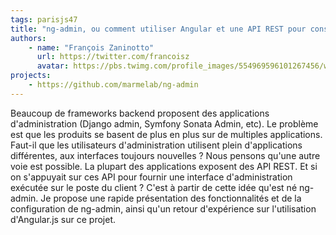 ```yaml
---
tags: parisjs47
title: "ng-admin, ou comment utiliser Angular et une API REST pour construire une interface d'administration"
authors:
    - name: "François Zaninotto"
      url: https://twitter.com/francoisz
      avatar: https://pbs.twimg.com/profile_images/554969596101267456/wvlcHVWx_400x400.jpeg
projects:
    - https://github.com/marmelab/ng-admin
---
```

Beaucoup de frameworks backend proposent des applications d'administration (Django admin, Symfony Sonata Admin, etc). Le problème est que les produits se basent de plus en plus sur de multiples applications. Faut-il que les utilisateurs d'administration utilisent plein d'applications différentes, aux interfaces toujours nouvelles ? Nous pensons qu'une autre voie est possible. La plupart des applications exposent des API REST. Et si on s'appuyait sur ces API pour fournir une interface d'administration exécutée sur le poste du client ? C'est à partir de cette idée qu'est né ng-admin. Je propose une rapide présentation des fonctionnalités et de la configuration de ng-admin, ainsi qu'un retour d'expérience sur l'utilisation d'Angular.js sur ce projet.
